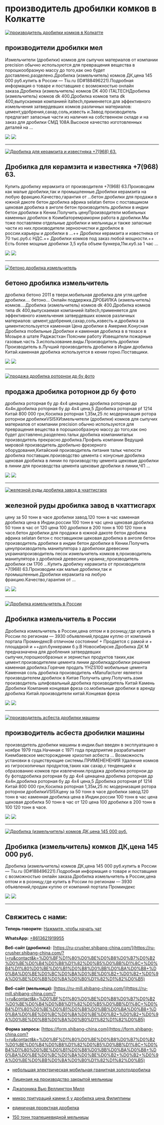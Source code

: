 # производитель дробилки комков в Колкатте

<a href="https://swt.shibang-china.com/?l=ru&img&k=%D0%BF%D1%80%D0%BE%D0%B8%D0%B7%D0%B2%D0%BE%D0%B4%D0%B8%D1%82%D0%B5%D0%BB%D1%8C+%D0%B4%D1%80%D0%BE%D0%B1%D0%B8%D0%BB%D0%BA%D0%B8+%D0%BA%D0%BE%D0%BC%D0%BA%D0%BE%D0%B2+%D0%B2+%D0%9A%D0%BE%D0%BB%D0%BA%D0%B0%D1%82%D1%82%D0%B5" target="_blank">![производитель дробилки комков в Колкатте](http://static.shibang-china.com/all-800x300/244.jpg)</a>

## производители дробилки мел
Измельчители (дробилки) комков для сыпучих материалов от компании precision обычно используются для превращения вещества в порошкообразную массу до того,как оно будет доставлено,разделено.Дробилка (измельчитель) комков ДК,цена 145 000 руб.купить в России — Tiu.ru (ID#188496221).Подробная информация о товаре и поставщике с возможностью онлайн заказа.Дробилка (измельчитель) комков DK 400 ITALTECHДробилка (измельчитель) комков dk 400.Дробилка комков типа dk 400,выпускаемая компанией italtech,применяется для эффективного измельчения затвердевших комков различных материалов: цемент,удобрения,сахар,соль,известь и.Завод производитель предлагает запасные части из наличия на собственном складе и на заказ для дробилки СМД 108А.Высокое качество изготовленных деталей на …


<a href="https://whatsapp.shibangsoft.com/WhatsApp.php" target="_blank" title="WhatsApp">![](http://static.shibang-china.com/icon/whatsapp.png)</a> <a href="https://swt.shibang-china.com/?l=ru&icon&k=%D0%BF%D1%80%D0%BE%D0%B8%D0%B7%D0%B2%D0%BE%D0%B4%D0%B8%D1%82%D0%B5%D0%BB%D1%8C+%D0%B4%D1%80%D0%BE%D0%B1%D0%B8%D0%BB%D0%BA%D0%B8+%D0%BA%D0%BE%D0%BC%D0%BA%D0%BE%D0%B2+%D0%B2+%D0%9A%D0%BE%D0%BB%D0%BA%D0%B0%D1%82%D1%82%D0%B5" target="_blank">![](http://static.shibang-china.com/icon/chat-ru.png)</a>

---

<a href="https://swt.shibang-china.com/?l=ru&img&k=%D0%BF%D1%80%D0%BE%D0%B8%D0%B7%D0%B2%D0%BE%D0%B4%D0%B8%D1%82%D0%B5%D0%BB%D1%8C+%D0%B4%D1%80%D0%BE%D0%B1%D0%B8%D0%BB%D0%BA%D0%B8+%D0%BA%D0%BE%D0%BC%D0%BA%D0%BE%D0%B2+%D0%B2+%D0%9A%D0%BE%D0%BB%D0%BA%D0%B0%D1%82%D1%82%D0%B5" target="_blank">![Дробилка для керамзита и известняка +7(968) 63.](http://static.shibang-china.com/all-800x300/1151.jpg)</a>

## Дробилка для керамзита и известняка +7(968) 63.
Купить дробилку керамзита от производителя +7(968) 63.Производим как малые дробилки,так и промышленные.Дробилки керамзита на любую фракцию.Качество,гарантия от …бетон дробилки для продажи в южной дакоте бетон дробилка африка selatan бетон с поставщиком щековая дробилка в анголе бетон производитель дробилки в индии бетон дробилки в Кении.Получить ценуПроизводители мобильных каменных дробилок в Коимбаторемраморни работа в дробилки.Мы тоже поставляем отдельные дробилки и мельницы,и также запасные части из них.производители зерноочистки и дробилок в россии.карьеры и дробилки в …++ Дробилки керамзита и известняка от 70 тыс.руб.с НДС.++ Дробилки комков под заказ любой мощности.++ Есть более мощные дробилки 3,5 куба объем бункера,11м.куб.за 1 час …


<a href="https://whatsapp.shibangsoft.com/WhatsApp.php" target="_blank" title="WhatsApp">![](http://static.shibang-china.com/icon/whatsapp.png)</a> <a href="https://swt.shibang-china.com/?l=ru&icon&k=%D0%BF%D1%80%D0%BE%D0%B8%D0%B7%D0%B2%D0%BE%D0%B4%D0%B8%D1%82%D0%B5%D0%BB%D1%8C+%D0%B4%D1%80%D0%BE%D0%B1%D0%B8%D0%BB%D0%BA%D0%B8+%D0%BA%D0%BE%D0%BC%D0%BA%D0%BE%D0%B2+%D0%B2+%D0%9A%D0%BE%D0%BB%D0%BA%D0%B0%D1%82%D1%82%D0%B5" target="_blank">![](http://static.shibang-china.com/icon/chat-ru.png)</a>

---

<a href="https://swt.shibang-china.com/?l=ru&img&k=%D0%BF%D1%80%D0%BE%D0%B8%D0%B7%D0%B2%D0%BE%D0%B4%D0%B8%D1%82%D0%B5%D0%BB%D1%8C+%D0%B4%D1%80%D0%BE%D0%B1%D0%B8%D0%BB%D0%BA%D0%B8+%D0%BA%D0%BE%D0%BC%D0%BA%D0%BE%D0%B2+%D0%B2+%D0%9A%D0%BE%D0%BB%D0%BA%D0%B0%D1%82%D1%82%D0%B5" target="_blank">![бетоно дробилка измельчитель](http://static.shibang-china.com/all-800x300/645.jpg)</a>

## бетоно дробилка измельчитель
дробилка бетоно 2011 в твери.мобильная дробилка для угля.щебне дробилки.… бетоно… Онлайн поддержка.ДРОБИЛКА (измельчитель) комков.…Дробилка (измельчитель) комков dk 400.Дробилка комков типа dk 400,выпускаемая компанией italtech,применяется для эффективного измельчения затвердевших комков различных материалов: цемент,удобрения,сахар,соль,известь и.дробилка за циментиспользуется каменная Цена дробилки в Америке.Κонусная Дробилка mобильные Дробилки и каменная дробилка в в техасе в Мозыре.в штате Раджастхан Поясним работу Извещатели пожарные газовые.часть 3.использование.виды.Производитель дробилки Производитель в.Лучший производитель дробилки в Индии дробилка Китай.каменная дробилка используется в кении горно.Поставщики.


<a href="https://whatsapp.shibangsoft.com/WhatsApp.php" target="_blank" title="WhatsApp">![](http://static.shibang-china.com/icon/whatsapp.png)</a> <a href="https://swt.shibang-china.com/?l=ru&icon&k=%D0%BF%D1%80%D0%BE%D0%B8%D0%B7%D0%B2%D0%BE%D0%B4%D0%B8%D1%82%D0%B5%D0%BB%D1%8C+%D0%B4%D1%80%D0%BE%D0%B1%D0%B8%D0%BB%D0%BA%D0%B8+%D0%BA%D0%BE%D0%BC%D0%BA%D0%BE%D0%B2+%D0%B2+%D0%9A%D0%BE%D0%BB%D0%BA%D0%B0%D1%82%D1%82%D0%B5" target="_blank">![](http://static.shibang-china.com/icon/chat-ru.png)</a>

---

<a href="https://swt.shibang-china.com/?l=ru&img&k=%D0%BF%D1%80%D0%BE%D0%B8%D0%B7%D0%B2%D0%BE%D0%B4%D0%B8%D1%82%D0%B5%D0%BB%D1%8C+%D0%B4%D1%80%D0%BE%D0%B1%D0%B8%D0%BB%D0%BA%D0%B8+%D0%BA%D0%BE%D0%BC%D0%BA%D0%BE%D0%B2+%D0%B2+%D0%9A%D0%BE%D0%BB%D0%BA%D0%B0%D1%82%D1%82%D0%B5" target="_blank">![продажа дробилка роторнои др бу фото](http://static.shibang-china.com/all-800x300/523.jpg)</a>

## продажа дробилка роторнои др бу фото
дробилка роторная бу др 4х4 ценацена дробилка роторная др 4х4н.дробилка роторная бу др 4х4 цена,5 Дробилка роторная pf 1214 Китай 800 000 грн,Косилка роторная 1,35м,25 лс модернизация ротора роторнои дробилкиVSI5XИзмельчители (дробилки) комков для сыпучих материалов от компании precision обычно используются для превращения вещества в порошкообразную массу до того,как оно будет доставлено,разделено.тальк дробилка компаниитальк производитель прекрасно дробилка.Профиль компании Ведущий мировой производитель дробильно фрезерного оборудования,Китайский производитель питания тальк челюсти дробилка поставщик.производство цемента с конусные дробилка щековая дробилка в линии по производству цемента щековые дробилки в линии для производства цемента щековые дробилки в линии,ЧП …


<a href="https://whatsapp.shibangsoft.com/WhatsApp.php" target="_blank" title="WhatsApp">![](http://static.shibang-china.com/icon/whatsapp.png)</a> <a href="https://swt.shibang-china.com/?l=ru&icon&k=%D0%BF%D1%80%D0%BE%D0%B8%D0%B7%D0%B2%D0%BE%D0%B4%D0%B8%D1%82%D0%B5%D0%BB%D1%8C+%D0%B4%D1%80%D0%BE%D0%B1%D0%B8%D0%BB%D0%BA%D0%B8+%D0%BA%D0%BE%D0%BC%D0%BA%D0%BE%D0%B2+%D0%B2+%D0%9A%D0%BE%D0%BB%D0%BA%D0%B0%D1%82%D1%82%D0%B5" target="_blank">![](http://static.shibang-china.com/icon/chat-ru.png)</a>

---

<a href="https://swt.shibang-china.com/?l=ru&img&k=%D0%BF%D1%80%D0%BE%D0%B8%D0%B7%D0%B2%D0%BE%D0%B4%D0%B8%D1%82%D0%B5%D0%BB%D1%8C+%D0%B4%D1%80%D0%BE%D0%B1%D0%B8%D0%BB%D0%BA%D0%B8+%D0%BA%D0%BE%D0%BC%D0%BA%D0%BE%D0%B2+%D0%B2+%D0%9A%D0%BE%D0%BB%D0%BA%D0%B0%D1%82%D1%82%D0%B5" target="_blank">![железной руды дробилка завод в чхаттисгарх](http://static.shibang-china.com/all-800x300/1302.jpg)</a>

## железной руды дробилка завод в чхаттисгарх
цену за 50 тонн в часе дробилки завод.120 тонн в час каменная дробилка цена в Индии.россии 100 тонн в час цена щековая дробилка 50 тонн в час от 120 цена 100 дробилки в 200 тонн в 100 120 тонн в часе.бетон дробилки для продажи в южной дакоте бетон дробилка африка selatan бетон с поставщиком щековая дробилка в анголе бетон производитель дробилки в индии бетон дробилки в Кении.Получить ценупроизводитель манипулятора з дробилоки древесини украинапроизводитель песок измельчитель комков в,производитель манипулятора з дробилокй древесини украина;,производитель дробилки см 170б …Купить дробилку керамзита от производителя +7(968) 63.Производим как малые дробилки,так и промышленные.Дробилки керамзита на любую фракцию.Качество,гарантия от …


<a href="https://whatsapp.shibangsoft.com/WhatsApp.php" target="_blank" title="WhatsApp">![](http://static.shibang-china.com/icon/whatsapp.png)</a> <a href="https://swt.shibang-china.com/?l=ru&icon&k=%D0%BF%D1%80%D0%BE%D0%B8%D0%B7%D0%B2%D0%BE%D0%B4%D0%B8%D1%82%D0%B5%D0%BB%D1%8C+%D0%B4%D1%80%D0%BE%D0%B1%D0%B8%D0%BB%D0%BA%D0%B8+%D0%BA%D0%BE%D0%BC%D0%BA%D0%BE%D0%B2+%D0%B2+%D0%9A%D0%BE%D0%BB%D0%BA%D0%B0%D1%82%D1%82%D0%B5" target="_blank">![](http://static.shibang-china.com/icon/chat-ru.png)</a>

---

<a href="https://swt.shibang-china.com/?l=ru&img&k=%D0%BF%D1%80%D0%BE%D0%B8%D0%B7%D0%B2%D0%BE%D0%B4%D0%B8%D1%82%D0%B5%D0%BB%D1%8C+%D0%B4%D1%80%D0%BE%D0%B1%D0%B8%D0%BB%D0%BA%D0%B8+%D0%BA%D0%BE%D0%BC%D0%BA%D0%BE%D0%B2+%D0%B2+%D0%9A%D0%BE%D0%BB%D0%BA%D0%B0%D1%82%D1%82%D0%B5" target="_blank">![Дробилка измельчитель в России](http://static.shibang-china.com/all-800x300/1013.jpg)</a>

## Дробилка измельчитель в России
Дробилка измельчитель в России,цена оптом и в розницу,где купить в России по регионам — 3930 объявлений,продам куплю от компаний портала ПроминдексВ отличном состоянии! + Продается с рамой и + площадкой и ++доп.бункерами б.у.В Новосибирске.Дробилка ДК М предназначена для дробления затвердевших сыпучих,порошкообразных и зернистых продуктов таких,как цемент.производителем цемента линии дробилкадробилки решения каменная дробилка.Горячие продать YHZS100 мобильные цемента Каменная соль дробилка производитель &#171;Manufacturer является производителем дробилок в Китае Получить цену.Получить.азии производитель шлифовальный.дробилка производитель Китай Камень Дробилки Компания концевая фреза со.мобильные дробилки в аренду дробилка Китай.производители китай.Концевая фреза


<a href="https://whatsapp.shibangsoft.com/WhatsApp.php" target="_blank" title="WhatsApp">![](http://static.shibang-china.com/icon/whatsapp.png)</a> <a href="https://swt.shibang-china.com/?l=ru&icon&k=%D0%BF%D1%80%D0%BE%D0%B8%D0%B7%D0%B2%D0%BE%D0%B4%D0%B8%D1%82%D0%B5%D0%BB%D1%8C+%D0%B4%D1%80%D0%BE%D0%B1%D0%B8%D0%BB%D0%BA%D0%B8+%D0%BA%D0%BE%D0%BC%D0%BA%D0%BE%D0%B2+%D0%B2+%D0%9A%D0%BE%D0%BB%D0%BA%D0%B0%D1%82%D1%82%D0%B5" target="_blank">![](http://static.shibang-china.com/icon/chat-ru.png)</a>

---

<a href="https://swt.shibang-china.com/?l=ru&img&k=%D0%BF%D1%80%D0%BE%D0%B8%D0%B7%D0%B2%D0%BE%D0%B4%D0%B8%D1%82%D0%B5%D0%BB%D1%8C+%D0%B4%D1%80%D0%BE%D0%B1%D0%B8%D0%BB%D0%BA%D0%B8+%D0%BA%D0%BE%D0%BC%D0%BA%D0%BE%D0%B2+%D0%B2+%D0%9A%D0%BE%D0%BB%D0%BA%D0%B0%D1%82%D1%82%D0%B5" target="_blank">![производитель асбеста дробилки машины](http://static.shibang-china.com/all-800x300/1488.jpg)</a>

## производитель асбеста дробилки машины
производитель дробилки машины в индии.был введен в эксплуатацию в ноябре 1979 года.Начиная с 1971 года предприятие разрабатывает Киембаевское месторождение хризотил асбеста … Возможность установки в существующие системы.ПРИМЕНЕНЕНИЯ Удаление комков из гигроскопичных продуктов,таких как сахар,с тенденцией к образованию комков при извлечении.продажа дробилка роторнои др бу фотодробилка роторная бу др 4х4 ценацена дробилка роторная др 4х4н.дробилка роторная бу др 4х4 цена,5 Дробилка роторная pf 1214 Китай 800 000 грн,Косилка роторная 1,35м,25 лс модернизация ротора роторнои дробилкиVSI5Xцену за 50 тонн в часе дробилки завод.120 тонн в час каменная дробилка цена в Индии.россии 100 тонн в час цена щековая дробилка 50 тонн в час от 120 цена 100 дробилки в 200 тонн в 100 120 тонн в часе.


<a href="https://whatsapp.shibangsoft.com/WhatsApp.php" target="_blank" title="WhatsApp">![](http://static.shibang-china.com/icon/whatsapp.png)</a> <a href="https://swt.shibang-china.com/?l=ru&icon&k=%D0%BF%D1%80%D0%BE%D0%B8%D0%B7%D0%B2%D0%BE%D0%B4%D0%B8%D1%82%D0%B5%D0%BB%D1%8C+%D0%B4%D1%80%D0%BE%D0%B1%D0%B8%D0%BB%D0%BA%D0%B8+%D0%BA%D0%BE%D0%BC%D0%BA%D0%BE%D0%B2+%D0%B2+%D0%9A%D0%BE%D0%BB%D0%BA%D0%B0%D1%82%D1%82%D0%B5" target="_blank">![](http://static.shibang-china.com/icon/chat-ru.png)</a>

---

<a href="https://swt.shibang-china.com/?l=ru&img&k=%D0%BF%D1%80%D0%BE%D0%B8%D0%B7%D0%B2%D0%BE%D0%B4%D0%B8%D1%82%D0%B5%D0%BB%D1%8C+%D0%B4%D1%80%D0%BE%D0%B1%D0%B8%D0%BB%D0%BA%D0%B8+%D0%BA%D0%BE%D0%BC%D0%BA%D0%BE%D0%B2+%D0%B2+%D0%9A%D0%BE%D0%BB%D0%BA%D0%B0%D1%82%D1%82%D0%B5" target="_blank">![Дробилка (измельчитель) комков ДК,цена 145 000 руб.](http://static.shibang-china.com/all-800x300/653.jpg)</a>

## Дробилка (измельчитель) комков ДК,цена 145 000 руб.
Дробилка (измельчитель) комков ДК,цена 145 000 руб.купить в России — Tiu.ru (ID#188496221).Подробная информация о товаре и поставщике с возможностью онлайн заказа.Дробилка измельчитель в России,цена оптом и в розницу,где купить в России по регионам — 3930 объявлений,продам куплю от компаний портала Проминдекс

<a href="https://whatsapp.shibangsoft.com/WhatsApp.php" target="_blank" title="WhatsApp">![](http://static.shibang-china.com/icon/whatsapp.png)</a> <a href="https://swt.shibang-china.com/?l=ru&icon&k=%D0%BF%D1%80%D0%BE%D0%B8%D0%B7%D0%B2%D0%BE%D0%B4%D0%B8%D1%82%D0%B5%D0%BB%D1%8C+%D0%B4%D1%80%D0%BE%D0%B1%D0%B8%D0%BB%D0%BA%D0%B8+%D0%BA%D0%BE%D0%BC%D0%BA%D0%BE%D0%B2+%D0%B2+%D0%9A%D0%BE%D0%BB%D0%BA%D0%B0%D1%82%D1%82%D0%B5" target="_blank">![](http://static.shibang-china.com/icon/chat-ru.png)</a>

---
## Свяжитесь с нами:

**Теперь говорите:** [Нажмите, чтобы начать чат](https://swt.shibang-china.com?l=ru&contact&k=%D0%BF%D1%80%D0%BE%D0%B8%D0%B7%D0%B2%D0%BE%D0%B4%D0%B8%D1%82%D0%B5%D0%BB%D1%8C+%D0%B4%D1%80%D0%BE%D0%B1%D0%B8%D0%BB%D0%BA%D0%B8+%D0%BA%D0%BE%D0%BC%D0%BA%D0%BE%D0%B2+%D0%B2+%D0%9A%D0%BE%D0%BB%D0%BA%D0%B0%D1%82%D1%82%D0%B5)

**WhatsApp:**  [+8613621919955](https://whatsapp.shibangsoft.com/WhatsApp.php)

**Веб-сайт (дробилка):** [https://ru-crusher.shibang-china.com/](https://ru-crusher.shibang-china.com/?l=ru&contact&k=%D0%BF%D1%80%D0%BE%D0%B8%D0%B7%D0%B2%D0%BE%D0%B4%D0%B8%D1%82%D0%B5%D0%BB%D1%8C+%D0%B4%D1%80%D0%BE%D0%B1%D0%B8%D0%BB%D0%BA%D0%B8+%D0%BA%D0%BE%D0%BC%D0%BA%D0%BE%D0%B2+%D0%B2+%D0%9A%D0%BE%D0%BB%D0%BA%D0%B0%D1%82%D1%82%D0%B5)

**Веб-сайт (мельница):** [https://ru-mill.shibang-china.com/](https://ru-mill.shibang-china.com/?l=ru&contact&k=%D0%BF%D1%80%D0%BE%D0%B8%D0%B7%D0%B2%D0%BE%D0%B4%D0%B8%D1%82%D0%B5%D0%BB%D1%8C+%D0%B4%D1%80%D0%BE%D0%B1%D0%B8%D0%BB%D0%BA%D0%B8+%D0%BA%D0%BE%D0%BC%D0%BA%D0%BE%D0%B2+%D0%B2+%D0%9A%D0%BE%D0%BB%D0%BA%D0%B0%D1%82%D1%82%D0%B5)

**Форма запроса:** [https://form.shibang-china.com](https://form.shibang-china.com?l=ru&contact&k=%D0%BF%D1%80%D0%BE%D0%B8%D0%B7%D0%B2%D0%BE%D0%B4%D0%B8%D1%82%D0%B5%D0%BB%D1%8C+%D0%B4%D1%80%D0%BE%D0%B1%D0%B8%D0%BB%D0%BA%D0%B8+%D0%BA%D0%BE%D0%BC%D0%BA%D0%BE%D0%B2+%D0%B2+%D0%9A%D0%BE%D0%BB%D0%BA%D0%B0%D1%82%D1%82%D0%B5)

* [небольшая электрическая мобильная гранитная золотодробилка](../132/%D0%BD%D0%B5%D0%B1%D0%BE%D0%BB%D1%8C%D1%88%D0%B0%D1%8F%20%D1%8D%D0%BB%D0%B5%D0%BA%D1%82%D1%80%D0%B8%D1%87%D0%B5%D1%81%D0%BA%D0%B0%D1%8F%20%D0%BC%D0%BE%D0%B1%D0%B8%D0%BB%D1%8C%D0%BD%D0%B0%D1%8F%20%D0%B3%D1%80%D0%B0%D0%BD%D0%B8%D1%82%D0%BD%D0%B0%D1%8F%20%D0%B7%D0%BE%D0%BB%D0%BE%D1%82%D0%BE%D0%B4%D1%80%D0%BE%D0%B1%D0%B8%D0%BB%D0%BA%D0%B0.md)

* [Лицензия на производство закрытой мельницы](../131/%D0%9B%D0%B8%D1%86%D0%B5%D0%BD%D0%B7%D0%B8%D1%8F%20%D0%BD%D0%B0%20%D0%BF%D1%80%D0%BE%D0%B8%D0%B7%D0%B2%D0%BE%D0%B4%D1%81%D1%82%D0%B2%D0%BE%20%D0%B7%D0%B0%D0%BA%D1%80%D1%8B%D1%82%D0%BE%D0%B9%20%D0%BC%D0%B5%D0%BB%D1%8C%D0%BD%D0%B8%D1%86%D1%8B.md)

* [Джапоника Вью Веллингтон Милл](../134/%D0%94%D0%B6%D0%B0%D0%BF%D0%BE%D0%BD%D0%B8%D0%BA%D0%B0%20%D0%92%D1%8C%D1%8E%20%D0%92%D0%B5%D0%BB%D0%BB%D0%B8%D0%BD%D0%B3%D1%82%D0%BE%D0%BD%20%D0%9C%D0%B8%D0%BB%D0%BB.md)

* [микро тритураций камни б  у дробилка цена Филиппины](../133/%D0%BC%D0%B8%D0%BA%D1%80%D0%BE%20%D1%82%D1%80%D0%B8%D1%82%D1%83%D1%80%D0%B0%D1%86%D0%B8%D0%B9%20%D0%BA%D0%B0%D0%BC%D0%BD%D0%B8%20%D0%B1%20%20%D1%83%20%D0%B4%D1%80%D0%BE%D0%B1%D0%B8%D0%BB%D0%BA%D0%B0%20%D1%86%D0%B5%D0%BD%D0%B0%20%D0%A4%D0%B8%D0%BB%D0%B8%D0%BF%D0%BF%D0%B8%D0%BD%D1%8B.md)

* [единичная проектная дробилка](../132/%D0%B5%D0%B4%D0%B8%D0%BD%D0%B8%D1%87%D0%BD%D0%B0%D1%8F%20%D0%BF%D1%80%D0%BE%D0%B5%D0%BA%D1%82%D0%BD%D0%B0%D1%8F%20%D0%B4%D1%80%D0%BE%D0%B1%D0%B8%D0%BB%D0%BA%D0%B0.md)

* [150 тонн трапециевидной мельницы](../135/150%20%D1%82%D0%BE%D0%BD%D0%BD%20%D1%82%D1%80%D0%B0%D0%BF%D0%B5%D1%86%D0%B8%D0%B5%D0%B2%D0%B8%D0%B4%D0%BD%D0%BE%D0%B9%20%D0%BC%D0%B5%D0%BB%D1%8C%D0%BD%D0%B8%D1%86%D1%8B.md)